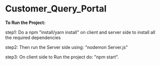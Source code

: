 # Customer_Query_Portal

<b>To Run the Project:</b>
   
   step1: Do a npm "install/yarn install" on client and server side to install all the required dependencies

   step2: Then run the Server side using:   "nodemon Server.js"
   
   step3: On client side to Run the project do:   "npm start".

    
